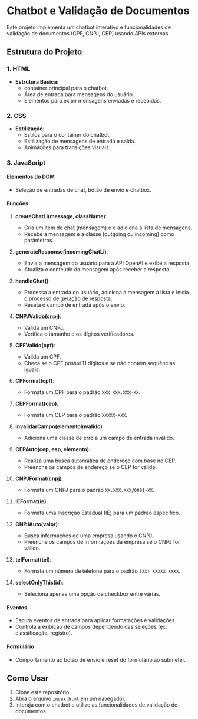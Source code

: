 # Chatbot e Validação de Documentos

Este projeto implementa um chatbot interativo e funcionalidades de validação de documentos (CPF, CNPJ, CEP) usando APIs externas.

## Estrutura do Projeto

### 1. HTML

- **Estrutura Básica**:
  - container principal para o chatbot.
  - Área de entrada para mensagens do usuário.
  - Elementos para exibir mensagens enviadas e recebidas.

### 2. CSS

- **Estilização**:
  - Estilos para o container do chatbot.
  - Estilização de mensagens de entrada e saída.
  - Animações para transições visuais.

### 3. JavaScript

#### Elementos do DOM

- Seleção de entradas de chat, botão de envio e chatbox.

#### Funções

1. **createChatLi(message, className)**:
   - Cria um item de chat (mensagem) e o adiciona à lista de mensagens.
   - Recebe a mensagem e a classe (outgoing ou incoming) como parâmetros.

2. **generateResponse(incomingChatLi)**:
   - Envia a mensagem do usuário para a API OpenAI e exibe a resposta.
   - Atualiza o conteúdo da mensagem após receber a resposta.

3. **handleChat()**:
   - Processa a entrada do usuário, adiciona a mensagem à lista e inicia o processo de geração de resposta.
   - Reseta o campo de entrada após o envio.

4. **CNPJValido(cnpj)**:
   - Valida um CNPJ.
   - Verifica o tamanho e os dígitos verificadores.

5. **CPFValido(cpf)**:
   - Valida um CPF.
   - Checa se o CPF possui 11 dígitos e se não contém sequências iguais.

6. **CPFormat(cpf)**:
   - Formata um CPF para o padrão `XXX.XXX.XXX-XX`.

7. **CEPFormat(cep)**:
   - Formata um CEP para o padrão `XXXXX-XXX`.

8. **invalidarCampo(elementoInvalido)**:
   - Adiciona uma classe de erro a um campo de entrada inválido.

9. **CEPAuto(cep, esp, elemento)**:
   - Realiza uma busca automática de endereço com base no CEP.
   - Preenche os campos de endereço se o CEP for válido.

10. **CNPJFormat(cnpj)**:
    - Formata um CNPJ para o padrão `XX.XXX.XXX/0001-XX`.

11. **IEFormat(ie)**:
    - Formata uma Inscrição Estadual (IE) para um padrão específico.

12. **CNPJAuto(valor)**:
    - Busca informações de uma empresa usando o CNPJ.
    - Preenche os campos de informações da empresa se o CNPJ for válido.

13. **telFormat(tel)**:
    - Formata um número de telefone para o padrão `(XX) XXXXX-XXXX`.

14. **selectOnlyThis(id)**:
    - Seleciona apenas uma opção de checkbox entre várias.

#### Eventos

- Escuta eventos de entrada para aplicar formatações e validações.
- Controla a exibição de campos dependendo das seleções (ex: classificação, registro).

#### Formulário

- Comportamento ao botão de envio e reset do formulário ao submeter.

## Como Usar

1. Clone este repositório.
2. Abra o arquivo `index.html` em um navegador.
3. Interaja com o chatbot e utilize as funcionalidades de validação de documentos.